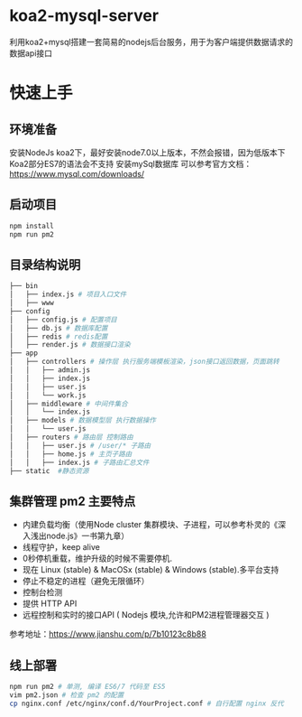 # koa2-mysql-server
利用koa2+mysql搭建一套简易的nodejs后台服务，用于为客户端提供数据请求的数据api接口

# 快速上手

## 环境准备
安装NodeJs
koa2下，最好安装node7.0以上版本，不然会报错，因为低版本下Koa2部分ES7的语法会不支持
安装mySql数据库
可以参考官方文档：https://www.mysql.com/downloads/

## 启动项目
```bash
npm install
npm run pm2
```

## 目录结构说明

```bash
├── bin
│   ├── index.js # 项目入口文件
│   ├── www 
├── config
│   ├── config.js # 配置项目
│   ├── db.js # 数据库配置
│   ├── redis # redis配置
│   ├── render.js # 数据接口渲染
├── app
│   ├── controllers # 操作层 执行服务端模板渲染，json接口返回数据，页面跳转
│   │   ├── admin.js
│   │   ├── index.js
│   │   ├── user.js
│   │   └── work.js
│   ├── middleware # 中间件集合
│   │   └── index.js
│   ├── models # 数据模型层 执行数据操作
│   │   └── user.js
│   ├── routers # 路由层 控制路由
│   │   ├── user.js # /user/* 子路由
│   │   ├── home.js # 主页子路由
│   │   ├── index.js # 子路由汇总文件
├── static  #静态资源
```

## 集群管理 pm2 主要特点
- 内建负载均衡（使用Node cluster 集群模块、子进程，可以参考朴灵的《深入浅出node.js》一书第九章）
- 线程守护，keep alive
- 0秒停机重载，维护升级的时候不需要停机.
- 现在 Linux (stable) & MacOSx (stable) & Windows (stable).多平台支持
- 停止不稳定的进程（避免无限循环）
- 控制台检测
- 提供 HTTP API
- 远程控制和实时的接口API ( Nodejs 模块,允许和PM2进程管理器交互 )

参考地址：https://www.jianshu.com/p/7b10123c8b88

## 线上部署
```bash
npm run pm2 # 单测, 编译 ES6/7 代码至 ES5
vim pm2.json # 检查 pm2 的配置
cp nginx.conf /etc/nginx/conf.d/YourProject.conf # 自行配置 nginx 反代
```